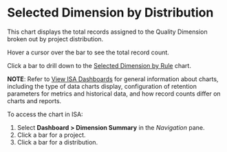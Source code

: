# Selected Dimension by Distribution

This chart displays the total records assigned to the Quality Dimension
broken out by project distribution.

Hover a cursor over the bar to see the total record count.

Click a bar to drill down to the [Selected Dimension by
Rule](Selected_Dimension_by_Rule) chart.

<span style="font-weight: bold;">NOTE</span>: Refer to [View ISA
Dashboards](View_ISA_Dashboards) for general information about
charts, including the type of data charts display, configuration of
retention parameters for metrics and historical data, and how record
counts differ on charts and reports.

To access the chart in ISA:

1.  Select <span style="font-weight: bold;">Dashboard \> Dimension
    Summary</span> in the
    <span style="font-style: italic;">Navigation</span> pane.
2.  Click a bar for a project.
3.  Click a bar for a distribution.
